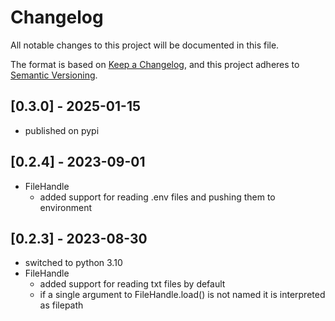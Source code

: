 # Changelog

All notable changes to this project will be documented in this file.

The format is based on [Keep a Changelog](https://keepachangelog.com/en/1.0.0/),
and this project adheres to [Semantic Versioning](https://semver.org/spec/v2.0.0.html).

## [0.3.0] - 2025-01-15
- published on pypi


## [0.2.4] - 2023-09-01
- FileHandle
  - added support for reading .env files and pushing them to environment


## [0.2.3] - 2023-08-30
- switched to python 3.10
- FileHandle
  - added support for reading txt files by default
  - if a single argument to FileHandle.load() is not named it is interpreted as filepath 

